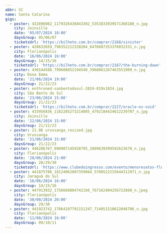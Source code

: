 ```yaml
---
abbr: SC
name: Santa Catarina
gigs:
  - poster: 432896082_1179326436843302_5353833939571368188_n.jpg
    city: Joinville
    date: '05/07/2024 18:00'
    daysGroup: 05/06/07
    ticketsUrl: 'https://bilheto.com.br/comprar/2168/sinister'
  - poster: 428632659_798352212320204_6476687353376032331_n.jpg
    city: Florianópolis
    date: '16/06/2024 16:00'
    daysGroup: 14/15/16
    ticketsUrl: 'https://bilheto.com.br/comprar/2167/the-burning-dawn'
  - poster: 430144588_799608852194540_3968061267463551909_n.jpg
    city: Dona Emma
    date: '21/06/2024 19:00'
    daysGroup: 21/22/23
  - poster: enthroned-saobentodosul-2024-819x1024.jpg
    city: São Bento do Sul
    date: '23/06/2024 15:00'
    daysGroup: 21/22/23
    ticketsUrl: 'https://bilheto.com.br/comprar/2227/oracle-ov-void'
  - poster: 433956836_1182285273214085_4792184424622239707_n.jpg
    city: Joinville
    date: '22/06/2024 15:00'
    daysGroup: 21/22/23
  - poster: 21.06 urussanga_resized.jpg
    city: Urussanga
    date: '21/06/2024 15:00'
    daysGroup: 21/22/23
  - poster: 446206767_990907145928795_2809639399592623670_n.jpg
    city: Florianópolis
    date: '28/06/2024 21:00'
    daysGroup: 28/29/30
    ticketsUrl: 'https://www.clubedoingresso.com/evento/menoresatos-florianopolis'
  - poster: 441875786_18124962007359064_5708522215644312971_n.jpg
    city: Jaraguá do Sul
    date: '16/06/2024 16:00'
    daysGroup: 14/15/16
  - poster: 447913932_1756668884742166_767162404256722660_n.jpeg
    city: Florianópolis
    date: '30/08/2024 20:00'
    daysGroup: 29/30
  - poster: 441923742_17864107791151247_714051510622046706_n.jpg
    city: Florianópolis
    date: '11/08/2024 16:00'
    daysGroup: 09/10/11
---
```


